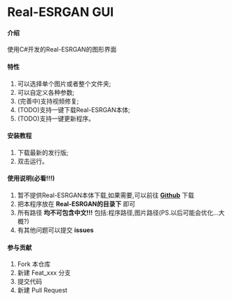 <!--
 * @Descripttion: 
 * @Author: 砂糖酱
 * @Email: 2222002781@qq.com
 * @QQ: 2222002781
 * @Bilibili: https://space.bilibili.com/11997556
-->
# Real-ESRGAN GUI

#### 介绍
使用C#开发的Real-ESRGAN的图形界面

#### 特性
1.  可以选择单个图片或者整个文件夹;
2.  可以自定义各种参数;
3.  (完善中)支持视频修复;
4.  (TODO)支持一键下载Real-ESRGAN本体;
5.  (TODO)支持一键更新程序。

#### 安装教程

1.  下载最新的发行版;
2.  双击运行。

#### 使用说明(必看!!!)

1.  暂不提供Real-ESRGAN本体下载,如果需要,可以前往  **[Github](https://github.com/xinntao/Real-ESRGAN-ncnn-vulkan/releases)**  下载
2.  把本程序放在 **Real-ESRGAN的目录下** 即可
3.  所有路径 **均不可包含中文!!!** 包括:程序路径,图片路径(PS.以后可能会优化...大概?)
4.  有其他问题可以提交 **issues** 

#### 参与贡献

1.  Fork 本仓库
2.  新建 Feat_xxx 分支
3.  提交代码
4.  新建 Pull Request
